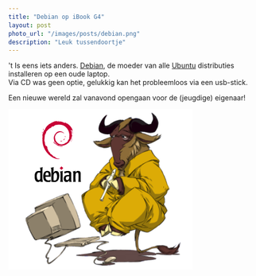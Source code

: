 ```yaml
---
title: "Debian op iBook G4"
layout: post
photo_url: "/images/posts/debian.png"
description: "Leuk tussendoortje"
---
```


't Is eens iets anders. [Debian](https://www.debian.org/), de moeder van alle [Ubuntu](http://www.ubuntu.com/) distributies installeren op een oude laptop.   
Via CD was geen optie, gelukkig kan het probleemloos via een usb-stick.

Een nieuwe wereld zal vanavond opengaan voor de (jeugdige) eigenaar!

![](/images/posts/debian.png)
